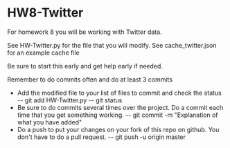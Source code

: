 # HW8-Twitter
For homework 8 you will be working with Twitter data.  

See HW-Twitter.py for the file that you will modify.
See cache_twitter.json for an example cache file 

Be sure to start this early and get help early if needed.

Remember to do commits often and do at least 3 commits 

- Add the modified file to your list of files to commit and check the status
-- git add HW-Twitter.py
-- git status
- Be sure to do commits several times over the project. Do a commit each time that you get something working.
-- git commit -m "Explanation of what you have added"
- Do a push to put your changes on your fork of this repo on github. You don't have to do a pull request.
-- git push -u origin master

